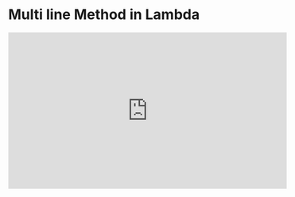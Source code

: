 ﻿# Multi line Method in Lambda


<iframe width="560" height="315" src="https://www.youtube.com/embed/tIFOwuTeh2c?list=PL1DEQjXG2xnKdNAruM6k0XTEKJlYljYNs" frameborder="0" allowfullscreen></iframe>

